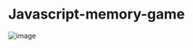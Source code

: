 # Javascript-memory-game
![image](https://user-images.githubusercontent.com/84740266/163072858-f7b78628-c63e-4791-8172-cd0253b9de92.png)
